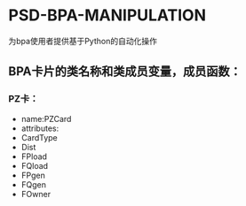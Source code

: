 # PSD-BPA-MANIPULATION
为bpa使用者提供基于Python的自动化操作

## BPA卡片的类名称和类成员变量，成员函数：
### PZ卡：  
- name:PZCard   
- attributes:   
 - CardType
 - Dist
 - FPload
 - FQload
 - FPgen
 - FQgen
 - FOwner
